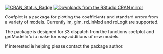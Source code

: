 [![CRAN\_Status\_Badge](http://www.r-pkg.org/badges/version/coefplot)](http://cran.r-project.org/package=coefplot) [![Downloads from the RStudio CRAN mirror](http://cranlogs.r-pkg.org/badges/useful)](http://cran.rstudio.com/package=useful)

<!-- README.md is generated from README.Rmd. Please edit that file -->
Coefplot is a package for plotting the coefficients and standard errors from a variety of models. Currently lm, glm, rxLinMod and rxLogit are supported.

The package is designed for S3 dispatch from the functions coefplot and getModelInfo to make for easy additions of new models.

If interested in helping please contact the package author.
